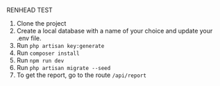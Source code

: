 RENHEAD TEST

1. Clone the project
2. Create a local database with a name of your choice and update your .env file.
3. Run `php artisan key:generate`
4. Run `composer install`
5. Run `npm run dev`
6. Run `php artisan migrate --seed`
7. To get the report, go to the route `/api/report`
